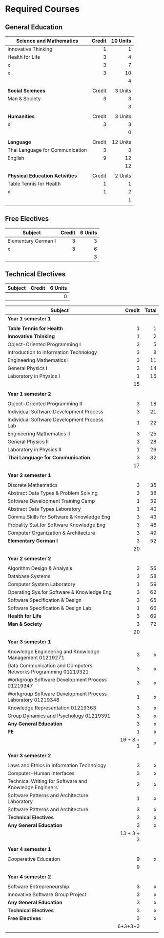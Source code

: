 # Required Courses

## General Education

| **Science and Mathematics** | Credit | 10 Units |
| ------- | ------:| -----:|
| Innovative Thinking | 1 | 1 |
| Health for Life | 3 | 4 |
| x | 3 | 7 |
| x | 3 | 10 |
| | | 4 |
| | | |
| **Social Sciences** | Credit | 3 Units |
| Man & Society | 3 | 3 |
| | | 3 |
| | | |
| **Humanities** | Credit | 3 Units |
| x | 3 | 3 |
| | | 0 |
| | | |
| **Language** | Credit | 12 Units |
| Thai Language for Communication | 3 | 3 |
| English | 9 | 12 |
| | | 12 |
| | | |
| **Physical Education Activities** | Credit | 2 Units |
| Table Tennis for Health | 1 | 1 |
| x | 1 | 2 |
| | | 1 |
| | | |

## Free Electives 

| Subject | Credit | 6 Units |
| ------- | ------:| -----:|
| Elementary German I | 3 | 3 |
| x | 3 | 6 |
| | | 3 |

## Technical Electives

| Subject | Credit | 6 Units |
| ------- | ------:| -----:|
| | | 0 |

| Subject | Credit | Total |
| ------- | ------:| -----:|
| **Year 1 semester 1** |
| | | |
| **Table Tennis for Health** | 1 | 1 |
| **Innovative Thinking** | 1 | 2 |
| Object-Oriented Programming I | 3 | 5 |
| Introduction to Information Technology | 3 | 8 |
| Engineering Mathematics I | 3 | 11 |
| General Physics I | 3 | 14 |
| Laboratory in Physics I | 1 | 15 |
| | 15 | |
| | | |
| **Year 1 semester 2** | 
| | | |
| Object-Oriented Programming II | 3 | 18 |
| Individual Software Development Process | 3 | 21 |
| Individual Software Development Process Lab | 1 | 22 |
| Engineering Mathematics II | 3 | 25 |
| General Physics II | 3 | 28 |
| Laboratory in Physics II | 1 | 29 |
| **Thai Language for Communication** | 3 | 32 |
| | 17 | |
| | | |
| **Year 2 semester 1** |
| | | |
| Discrete Mathematics | 3 | 35 |
| Abstract Data Types & Problem Solving | 3 | 38 |
| Software Development Training Camp | 1 | 39 |
| Abstract Data Types Laboratory | 1 | 40 |
| Commu.Skills for Software & Knowledge Eng | 3 | 43 |
| Probality Stat.for Software Knowledge Eng | 3 | 46 |
| Computer Organization & Architecture | 3 | 49 |
| **Elementary German I** | 3 | 52 |
| | 20 | |
| | | |
| **Year 2 semester 2** |
| | | |
| Algorithm Design & Analysis | 3 | 55 |
| Database Systems | 3 | 58 |
| Computer System Laboratory | 1 | 59 |
| Operating Sys.for Software & Knowledge Eng | 3 | 62 |
| Software Specification & Design | 3 | 65 |
| Software Specification & Design Lab | 1 | 66 |
| **Health for Life** | 3 | 69 |
| **Man & Society** | 3 | 72 |
| | 20 | |
| | | |
| **Year 3 semester 1** |
| | | |
| Knowledge Engineering and Knowledge Management 01219271 | 3 | x |
| Data Communication and Computers Networks Programming 01219321 | 3 | x |
| Workgroup Software Development Process 01219347 | 3 | x |
| Workgroup Software Development Process Laboratory 01219348 | 1 | x |
| Knowledge Representation 01219363 | 3 | x |
| Group Dynamics and Psychology 01219391 | 3 | x |
| **Any General Education** | 3 | x |
| **PE** | 1 | x |
| | 16 + 3 + 1 | x |
| | | |
| **Year 3 semester 2** |
| | | |
| Laws and Ethics in Information Technology | 3 | x |
| Computer-Human Interfaces | 3 | x |
| Technical Writing for Software and Knowledge Engineers | 3 | x |
| Software Patterns and Architecture Laboratory | 1 | x |
| Software Patterns and Architecture | 3 | x |
| **Technical Electives** | 3 | x |
| **Any General Education** | 3 | x |
| | 13 + 3 + 3 | |
| | | |
| **Year 4 semester 1** |
| | | |
| Cooperative Education | 9 | x |
| | 9 | |
| | | |
| **Year 4 semester 2** |
| | | |
| Software Entrepreneurship | 3 | x |
| Innovative Software Group Project | 3 | x |
| **Any General Education** | 3 | x |
| **Technical Electives** | 3 | x |
| **Free Electives** | 3 | x |
| | 6+3+3+3 | |
| | | |
